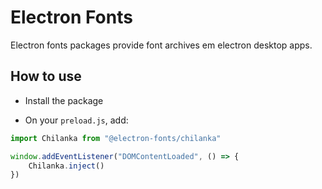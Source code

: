 # Electron Fonts

Electron fonts packages provide font archives em electron desktop apps.

## How to use

* Install the package

* On your `preload.js`, add:

```ts
import Chilanka from "@electron-fonts/chilanka"

window.addEventListener("DOMContentLoaded", () => {
    Chilanka.inject()
})
```